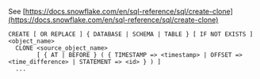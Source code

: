 See [https://docs.snowflake.com/en/sql-reference/sql/create-clone](https://docs.snowflake.com/en/sql-reference/sql/create-clone)
```
CREATE [ OR REPLACE ] { DATABASE | SCHEMA | TABLE } [ IF NOT EXISTS ] <object_name>
  CLONE <source_object_name>
        [ { AT | BEFORE } ( { TIMESTAMP => <timestamp> | OFFSET => <time_difference> | STATEMENT => <id> } ) ]
  ...
```
